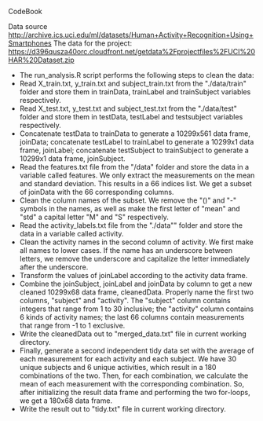 CodeBook

Data source 
http://archive.ics.uci.edu/ml/datasets/Human+Activity+Recognition+Using+Smartphones
The data for the project:
https://d396qusza40orc.cloudfront.net/getdata%2Fprojectfiles%2FUCI%20HAR%20Dataset.zip
* The run_analysis.R script performs the following steps to clean the data:
* Read X_train.txt, y_train.txt and subject_train.txt from the "./data/train" folder and store them in trainData, trainLabel and trainSubject variables respectively.
* Read X_test.txt, y_test.txt and subject_test.txt from the "./data/test" folder and store them in testData, testLabel and testsubject variables respectively.
* Concatenate testData to trainData to generate a 10299x561 data frame, joinData; concatenate testLabel to trainLabel to generate a 10299x1 data frame, joinLabel; concatenate testSubject to trainSubject to generate a 10299x1 data frame, joinSubject.
* Read the features.txt file from the "/data" folder and store the data in a variable called features. We only extract the measurements on the mean and standard deviation. This results in a 66 indices list. We get a subset of joinData with the 66 corresponding columns.
* Clean the column names of the subset. We remove the "()" and "-" symbols in the names, as well as make the first letter of "mean" and "std" a capital letter "M" and "S" respectively.
* Read the activity_labels.txt file from the "./data"" folder and store the data in a variable called activity.
* Clean the activity names in the second column of activity. We first make all names to lower cases. If the name has an underscore between letters, we remove the underscore and capitalize the letter immediately after the underscore.
* Transform the values of joinLabel according to the activity data frame.
* Combine the joinSubject, joinLabel and joinData by column to get a new cleaned 10299x68 data frame, cleanedData. Properly name the first two columns, "subject" and "activity". The "subject" column contains integers that range from 1 to 30 inclusive; the "activity" column contains 6 kinds of activity names; the last 66 columns contain measurements that range from -1 to 1 exclusive.
* Write the cleanedData out to "merged_data.txt" file in current working directory.
* Finally, generate a second independent tidy data set with the average of each measurement for each activity and each subject. We have 30 unique subjects and 6 unique activities, which result in a 180 combinations of the two. Then, for each combination, we calculate the mean of each measurement with the corresponding combination. So, after initializing the result data frame and performing the two for-loops, we get a 180x68 data frame.
* Write the result out to "tidy.txt" file in current working directory. 
